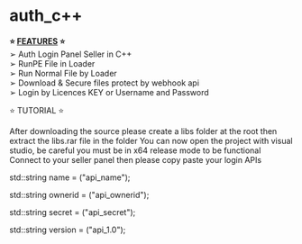 # auth_c++ 


<b>⭐️ <u>FEATURES</u> ⭐️</b> <br>
➢ Auth Login Panel Seller in C++ <br>
➢ RunPE File in Loader <br>
➢ Run Normal File by Loader <br>
➢ Download & Secure files protect by webhook api <br>
➢ Login by Licences KEY or Username and Password 




⭐️ TUTORIAL ⭐️

After downloading the source please create a libs folder at the root then extract the libs.rar file in the folder
You can now open the project with visual studio, be careful you must be in x64 release mode to be functional
Connect to your seller panel then please copy paste your login APIs



std::string name = ("api_name"); 

std::string ownerid = ("api_ownerid"); 

std::string secret = ("api_secret"); 

std::string version = ("api_1.0");


